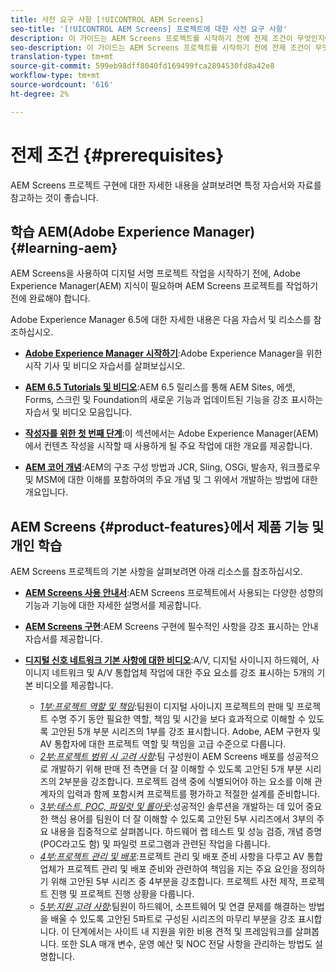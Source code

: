 ```yaml
---
title: 사전 요구 사항 [!UICONTROL AEM Screens]
seo-title: '[!UICONTROL AEM Screens] 프로젝트에 대한 사전 요구 사항'
description: 이 가이드는 AEM Screens 프로젝트를 시작하기 전에 전제 조건이 무엇인지에 대해 설명합니다.
seo-description: 이 가이드는 AEM Screens 프로젝트를 시작하기 전에 전제 조건이 무엇인지에 대해 설명합니다.
translation-type: tm+mt
source-git-commit: 599eb98dff8040fd169499fca2894530fd8a42e8
workflow-type: tm+mt
source-wordcount: '616'
ht-degree: 2%

---
```



# 전제 조건 {#prerequisites}

AEM Screens 프로젝트 구현에 대한 자세한 내용을 살펴보려면 특정 자습서와 자료를 참고하는 것이 좋습니다.

## 학습 AEM(Adobe Experience Manager) {#learning-aem}

AEM Screens을 사용하여 디지털 서명 프로젝트 작업을 시작하기 전에, Adobe Experience Manager(AEM) 지식이 필요하며 AEM Screens 프로젝트를 작업하기 전에 완료해야 합니다.

Adobe Experience Manager 6.5에 대한 자세한 내용은 다음 자습서 및 리소스를 참조하십시오.

* **[Adobe Experience Manager 시작하기](https://helpx.adobe.com/kr/experience-manager/get-started.html)**:Adobe Experience Manager을 위한 시작 기사 및 비디오 자습서를 살펴보십시오.

* **[AEM 6.5 Tutorials 및 비디오](https://helpx.adobe.com/kr/experience-manager/kt/index/aem-6-5-videos.html)**:AEM 6.5 릴리스를 통해 AEM Sites, 에셋, Forms, 스크린 및 Foundation의 새로운 기능과 업데이트된 기능을 강조 표시하는 자습서 및 비디오 모음입니다.

* **[작성자를 위한 첫 번째 단계](https://helpx.adobe.com/experience-manager/6-5/sites/authoring/using/first-steps.html)**:이 섹션에서는 Adobe Experience Manager(AEM)에서 컨텐츠 작성을 시작할 때 사용하게 될 주요 작업에 대한 개요를 제공합니다.

* **[AEM 코어 개념](https://helpx.adobe.com/experience-manager/6-5/sites/developing/using/the-basics.html)**:AEM의 구조 구성 방법과 JCR, Sling, OSGi, 발송자, 워크플로우 및 MSM에 대한 이해를 포함하여의 주요 개념 및 그 위에서 개발하는 방법에 대한 개요입니다.

## AEM Screens {#product-features}에서 제품 기능 및 개인 학습

AEM Screens 프로젝트의 기본 사항을 살펴보려면 아래 리소스를 참조하십시오.

* **[AEM Screens 사용 안내서](https://helpx.adobe.com/kr/experience-manager/6-5/screens/user-guide.html)**:AEM Screens 프로젝트에서 사용되는 다양한 성향의 기능과 기능에 대한 자세한 설명서를 제공합니다.

* **[AEM Screens 구현](https://experienceleague.adobe.com/?launch=AEM-7a#recommended/solutions/experience-manager)**:AEM Screens 구현에 필수적인 사항을 강조 표시하는 안내 자습서를 제공합니다.

* **[디지털 신호 네트워크 기본 사항에 대한 비디오](https://helpx.adobe.com/experience-manager/6-5/screens/user-guide.html?topic=/experience-manager/6-5/screens/morehelp/digital-signage-networks-basics.ug.js)**:A/V, 디지털 사이니지 하드웨어, 사이니지 네트워크 및 A/V 통합업체 작업에 대한 주요 요소를 강조 표시하는 5개의 기본 비디오를 제공합니다.
   * *[1부:프로젝트 역할 및 책임](https://helpx.adobe.com/experience-manager/6-5/screens/using/project-roles-responsibilities.html)*:팀원이 디지털 사이니지 프로젝트의 판매 및 프로젝트 수명 주기 동안 필요한 역할, 책임 및 시간을 보다 효과적으로 이해할 수 있도록 고안된 5개 부분 시리즈의 1부를 강조 표시합니다. Adobe, AEM 구현자 및 AV 통합자에 대한 프로젝트 역할 및 책임을 고급 수준으로 다룹니다.
   * *[2부:프로젝트 범위 시 고려 사항](https://helpx.adobe.com/experience-manager/6-5/screens/using/project-considerations.html)*:팀 구성원이 AEM Screens 배포를 성공적으로 개발하기 위해 판매 전 측면을 더 잘 이해할 수 있도록 고안된 5개 부분 시리즈의 2부분을 강조합니다. 프로젝트 검색 중에 식별되어야 하는 요소를 이해 관계자의 입력과 함께 포함시켜 프로젝트를 평가하고 적절한 설계를 준비합니다.
   * *[3부:테스트, POC, 파일럿 및 롤아웃](https://helpx.adobe.com/experience-manager/6-5/screens/using/testing-pocs-pilots-rollouts.html)*:성공적인 솔루션을 개발하는 데 있어 중요한 핵심 용어를 팀원이 더 잘 이해할 수 있도록 고안된 5부 시리즈에서 3부의 주요 내용을 집중적으로 살펴봅니다. 하드웨어 랩 테스트 및 성능 검증, 개념 증명(POC라고도 함) 및 파일럿 프로그램과 관련된 작업을 다룹니다.
   * *[4부:프로젝트 관리 및 배포](https://helpx.adobe.com/experience-manager/6-5/screens/using/project-management-and-deployment.html)*:프로젝트 관리 및 배포 준비 사항을 다루고 AV 통합업체가 프로젝트 관리 및 배포 준비와 관련하여 책임을 지는 주요 요인을 정의하기 위해 고안된 5부 시리즈 중 4부분을 강조합니다. 프로젝트 사전 제작, 프로젝트 진행 및 프로젝트 진행 상황을 다룹니다.
   * *[5부:지원 고려 사항](https://helpx.adobe.com/experience-manager/6-5/screens/using/support-considerations.html)*:팀원이 하드웨어, 소프트웨어 및 연결 문제를 해결하는 방법을 배울 수 있도록 고안된 5파트로 구성된 시리즈의 마무리 부분을 강조 표시합니다. 이 단계에서는 사이트 내 지원을 위한 비용 견적 및 프레임워크를 살펴봅니다. 또한 SLA 매개 변수, 운영 예산 및 NOC 전달 사항을 관리하는 방법도 설명합니다.
